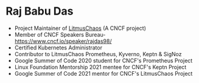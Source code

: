 # Raj Babu Das

- Project Maintainer of [LitmusChaos](https://github.com/litmuschaos) (A CNCF project)
- Member of CNCF Speakers Bureau- https://www.cncf.io/speaker/rajdas98/
- Certified Kubernetes Administrator
- Contributor to LitmusChaos Prometheus, Kyverno, Keptn & SigNoz
- Google Summer of Code 2020 student for CNCF's Prometheus Project
- Linux Foundation Mentorship 2021 mentee for CNCF's Keptn Project
- Google Summer of Code 2021 mentor for CNCF's LitmusChaos Project
